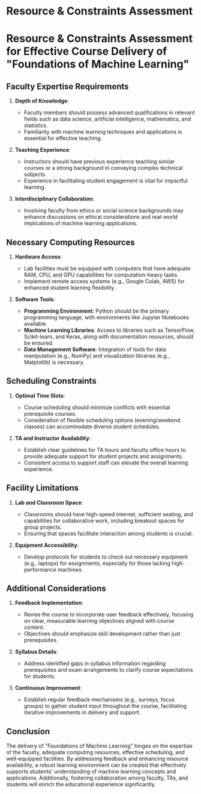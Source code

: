 Resource & Constraints Assessment
=================================

# Resource & Constraints Assessment for Effective Course Delivery of "Foundations of Machine Learning"

## Faculty Expertise Requirements
1. **Depth of Knowledge**:
   - Faculty members should possess advanced qualifications in relevant fields such as data science, artificial intelligence, mathematics, and statistics.
   - Familiarity with machine learning techniques and applications is essential for effective teaching.

2. **Teaching Experience**:
   - Instructors should have previous experience teaching similar courses or a strong background in conveying complex technical subjects.
   - Experience in facilitating student engagement is vital for impactful learning.

3. **Interdisciplinary Collaboration**:
   - Involving faculty from ethics or social science backgrounds may enhance discussions on ethical considerations and real-world implications of machine learning applications.

## Necessary Computing Resources
1. **Hardware Access**:
   - Lab facilities must be equipped with computers that have adequate RAM, CPU, and GPU capabilities for computation-heavy tasks.
   - Implement remote access systems (e.g., Google Colab, AWS) for enhanced student learning flexibility.

2. **Software Tools**:
   - **Programming Environment**: Python should be the primary programming language, with environments like Jupyter Notebooks available.
   - **Machine Learning Libraries**: Access to libraries such as TensorFlow, Scikit-learn, and Keras, along with documentation resources, should be ensured.
   - **Data Management Software**: Integration of tools for data manipulation (e.g., NumPy) and visualization libraries (e.g., Matplotlib) is necessary.

## Scheduling Constraints
1. **Optimal Time Slots**:
   - Course scheduling should minimize conflicts with essential prerequisite courses.
   - Consideration of flexible scheduling options (evening/weekend classes) can accommodate diverse student schedules.

2. **TA and Instructor Availability**:
   - Establish clear guidelines for TA hours and faculty office hours to provide adequate support for student projects and assignments.
   - Consistent access to support staff can elevate the overall learning experience.

## Facility Limitations
1. **Lab and Classroom Space**:
   - Classrooms should have high-speed internet, sufficient seating, and capabilities for collaborative work, including breakout spaces for group projects.
   - Ensuring that spaces facilitate interaction among students is crucial.

2. **Equipment Accessibility**:
   - Develop protocols for students to check out necessary equipment (e.g., laptops) for assignments, especially for those lacking high-performance machines.

## Additional Considerations
1. **Feedback Implementation**:
   - Revise the course to incorporate user feedback effectively, focusing on clear, measurable learning objectives aligned with course content.
   - Objectives should emphasize skill development rather than just prerequisites.

2. **Syllabus Details**:
   - Address identified gaps in syllabus information regarding prerequisites and exam arrangements to clarify course expectations for students.
  
3. **Continuous Improvement**:
   - Establish regular feedback mechanisms (e.g., surveys, focus groups) to gather student input throughout the course, facilitating iterative improvements in delivery and support.

## Conclusion
The delivery of "Foundations of Machine Learning" hinges on the expertise of the faculty, adequate computing resources, effective scheduling, and well-equipped facilities. By addressing feedback and enhancing resource availability, a robust learning environment can be created that effectively supports students' understanding of machine learning concepts and applications. Additionally, fostering collaboration among faculty, TAs, and students will enrich the educational experience significantly.